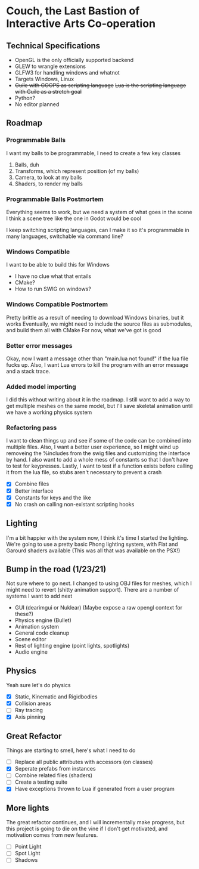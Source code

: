 # Couch, the Last Bastion of Interactive Arts Co-operation

## Technical Specifications
- OpenGL is the only officially supported backend
- GLEW to wrangle extensions
- GLFW3 for handling windows and whatnot
- Targets Windows, Linux
- ~~Guile with GOOPS as scripting language~~ ~~Lua is the scripting language with Guile as a stretch goal~~
- Python?
- No editor planned

## Roadmap
### Programmable Balls
I want my balls to be programmable, I need to create a few key classes
1. Balls, duh
2. Transforms, which represent position (of my balls)
3. Camera, to look at my balls
4. Shaders, to render my balls
### Programmable Balls Postmortem
Everything seems to work, but we need a system of what goes in the scene
I think a scene tree like the one in Godot would be cool

I keep switching scripting languages, can I make it so it's programmable in many languages, switchable via command line?

### Windows Compatible
I want to be able to build this for Windows
- I have no clue what that entails
- CMake?
- How to run SWIG on windows?

### Windows Compatible Postmortem
Pretty brittle as a result of needing to download Windows binaries, but it works
Eventually, we might need to include the source files as submodules, and build them all with CMake
For now, what we've got is good

### Better error messages
Okay, now I want a message other than "main.lua not found!" if the lua file fucks up.
Also, I want Lua errors to kill the program with an error message and a stack trace.

### Added model importing
I did this without writing about it in the roadmap. I still want to add a way to get multiple meshes on the same model, but 
I'll save skeletal animation until we have a working physics system

### Refactoring pass
I want to clean things up and see if some of the code can be combined into multiple files.
Also, I want a better user experience, so I might wind up removeing the %includes from the 
swig files and customizing the interface by hand. I also want to add a whole mess of constants
so that I don't have to test for keypresses. Lastly, I want to test if a function exists before
calling it from the lua file, so stubs aren't necessary to prevent a crash

- [x] Combine files
- [x] Better interface
- [x] Constants for keys and the like
- [x] No crash on calling non-existant scripting hooks

## Lighting
I'm a bit happier with the system now, I think it's time I started the lighting.
We're going to use a pretty basic Phong lighting system, with 
Flat and Garourd shaders available (This was all that was available on the PSX!)

## Bump in the road (1/23/21)
Not sure where to go next. I changed to using OBJ files for meshes, which I might need 
to revert (shitty animation support). There are a number of systems I want to add next
- GUI (dearimgui or Nuklear) (Maybe expose a raw opengl context for these?)
- Physics engine (Bullet)
- Animation system
- General code cleanup
- Scene editor
- Rest of lighting engine (point lights, spotlights)
- Audio engine

## Physics
Yeah sure let's do physics
- [x] Static, Kinematic and Rigidbodies
- [x] Collision areas
- [ ] Ray tracing
- [x] Axis pinning

## Great Refactor
Things are starting to smell, here's what I need to do
- [ ] Replace all public attributes with accessors (on classes)
- [x] Seperate prefabs from instances
- [ ] Combine related files (shaders)
- [ ] Create a testing suite
- [x] Have exceptions thrown to Lua if generated from a user program

## More lights
The great refactor continues, and I will incrementally make progress, 
but this project is going to die on the vine if I don't get motivated, and
motivation comes from new features.
- [ ] Point Light
- [ ] Spot Light
- [ ] Shadows
